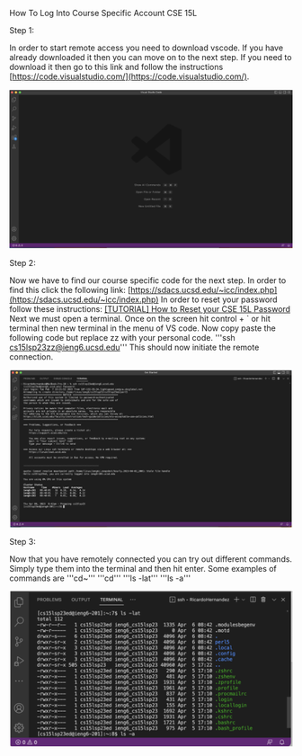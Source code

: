 How To Log Into Course Specific Account CSE 15L

Step 1:

In order to start remote access you need to download vscode. If you have already downloaded it then you can move on to the next step. If you need to download it then go to this link and follow the instructions [https://code.visualstudio.com/](https://code.visualstudio.com/).

![Image](VSCode.png)

Step 2:

Now we have to find our course specific code for the next step. In order to find this click the following link: [https://sdacs.ucsd.edu/~icc/index.php](https://sdacs.ucsd.edu/~icc/index.php) In order to reset your password follow these instructions:  [[TUTORIAL] How to Reset your CSE 15L Password](https://drive.google.com/file/d/17IDZn8Qq7Q0RkYMxdiIR0o6HJ3B5YqSW/view) Next we must open a terminal. Once on the screen hit control + ` or hit terminal then new terminal in the menu of VS code. Now copy paste the following code but replace zz with your personal code. '''ssh cs15lsp23zz@ieng6.ucsd.edu''' This should now initiate the remote connection.

![Image](Remote.png)

Step 3:

Now that you have remotely connected you can try out different commands. Simply type them into the terminal and then hit enter. Some examples of commands are '''cd~''' '''cd''' '''ls -lat''' '''ls -a'''

![Image](Commands.png)

